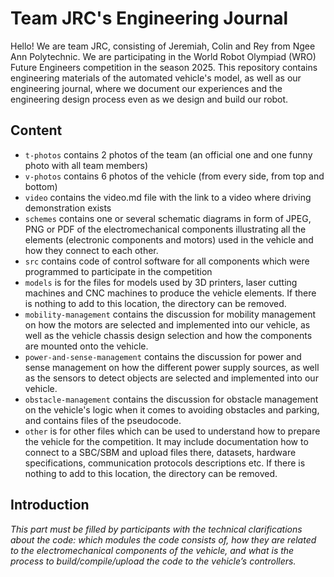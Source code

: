 Team JRC's Engineering Journal
====

Hello! We are team JRC, consisting of Jeremiah, Colin and Rey from Ngee Ann Polytechnic. We are participating in the World Robot Olympiad (WRO) Future Engineers competition in the season 2025. This repository contains engineering materials of the automated vehicle's model, as well as our engineering journal, where we document our experiences and the engineering design process even as we design and build our robot.

## Content

* `t-photos` contains 2 photos of the team (an official one and one funny photo with all team members)
* `v-photos` contains 6 photos of the vehicle (from every side, from top and bottom)
* `video` contains the video.md file with the link to a video where driving demonstration exists
* `schemes` contains one or several schematic diagrams in form of JPEG, PNG or PDF of the electromechanical components illustrating all the elements (electronic components and motors) used in the vehicle and how they connect to each other.
* `src` contains code of control software for all components which were programmed to participate in the competition
* `models` is for the files for models used by 3D printers, laser cutting machines and CNC machines to produce the vehicle elements. If there is nothing to add to this location, the directory can be removed.
* `mobility-management` contains the discussion for mobility management on how the motors are selected and implemented into our vehicle, as well as the vehicle chassis design selection and how the components are mounted onto the vehicle.
* `power-and-sense-management` contains the discussion for power and sense management on how the different power supply sources, as well as the sensors to detect objects are selected and implemented into our vehicle.
* `obstacle-management` contains the discussion for obstacle management on the vehicle's logic when it comes to avoiding obstacles and parking, and contains files of the pseudocode.
* `other` is for other files which can be used to understand how to prepare the vehicle for the competition. It may include documentation how to connect to a SBC/SBM and upload files there, datasets, hardware specifications, communication protocols descriptions etc. If there is nothing to add to this location, the directory can be removed.

## Introduction

_This part must be filled by participants with the technical clarifications about the code: which modules the code consists of, how they are related to the electromechanical components of the vehicle, and what is the process to build/compile/upload the code to the vehicle’s controllers._
